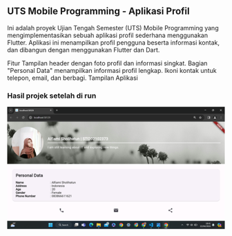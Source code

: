 ## UTS Mobile Programming - Aplikasi Profil
Ini adalah proyek Ujian Tengah Semester (UTS) Mobile Programming yang mengimplementasikan sebuah aplikasi profil sederhana menggunakan Flutter. Aplikasi ini menampilkan profil pengguna beserta informasi kontak, dan dibangun dengan menggunakan Flutter dan Dart.

Fitur
Tampilan header dengan foto profil dan informasi singkat.
Bagian "Personal Data" menampilkan informasi profil lengkap.
Ikoni kontak untuk telepon, email, dan berbagi.
Tampilan Aplikasi

### Hasil projek setelah di run
![](images/Result.png)